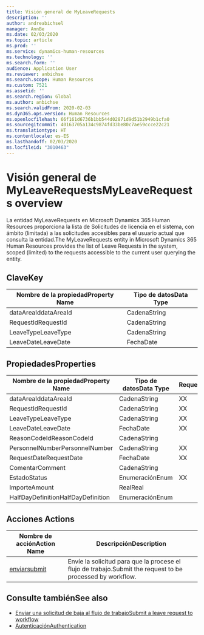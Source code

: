 ```yaml
---
title: Visión general de MyLeaveRequests
description: ''
author: andreabichsel
manager: AnnBe
ms.date: 02/03/2020
ms.topic: article
ms.prod: ''
ms.service: dynamics-human-resources
ms.technology: ''
ms.search.form: ''
audience: Application User
ms.reviewer: anbichse
ms.search.scope: Human Resources
ms.custom: 7521
ms.assetid: ''
ms.search.region: Global
ms.author: anbichse
ms.search.validFrom: 2020-02-03
ms.dyn365.ops.version: Human Resources
ms.openlocfilehash: 66f161d6736b1bb544d02871d9d51b2949b1cfa0
ms.sourcegitcommit: 40163705a134c9874fd33be80c7ae59ccce22c21
ms.translationtype: HT
ms.contentlocale: es-ES
ms.lasthandoff: 02/03/2020
ms.locfileid: "3010463"
---
```

# <a name="myleaverequests-overview"></a><span data-ttu-id="fa66f-102">Visión general de MyLeaveRequests</span><span class="sxs-lookup"><span data-stu-id="fa66f-102">MyLeaveRequests overview</span></span>

<span data-ttu-id="fa66f-103">La entidad MyLeaveRequests en Microsoft Dynamics 365 Human Resources proporciona la lista de Solicitudes de licencia en el sistema, con ámbito (limitada) a las solicitudes accesibles para el usuario actual que consulta la entidad.</span><span class="sxs-lookup"><span data-stu-id="fa66f-103">The MyLeaveRequests entity in Microsoft Dynamics 365 Human Resources provides the list of Leave Requests in the system, scoped (limited) to the requests accessible to the current user querying the entity.</span></span>

## <a name="key"></a><span data-ttu-id="fa66f-104">Clave</span><span class="sxs-lookup"><span data-stu-id="fa66f-104">Key</span></span>

  | <span data-ttu-id="fa66f-105">Nombre de la propiedad</span><span class="sxs-lookup"><span data-stu-id="fa66f-105">Property Name</span></span> | <span data-ttu-id="fa66f-106">Tipo de datos</span><span class="sxs-lookup"><span data-stu-id="fa66f-106">Data Type</span></span> |
  |---------------|-----------|
  | <span data-ttu-id="fa66f-107">dataAreaId</span><span class="sxs-lookup"><span data-stu-id="fa66f-107">dataAreaId</span></span>    | <span data-ttu-id="fa66f-108">Cadena</span><span class="sxs-lookup"><span data-stu-id="fa66f-108">String</span></span>    |
  | <span data-ttu-id="fa66f-109">RequestId</span><span class="sxs-lookup"><span data-stu-id="fa66f-109">RequestId</span></span>     | <span data-ttu-id="fa66f-110">Cadena</span><span class="sxs-lookup"><span data-stu-id="fa66f-110">String</span></span>    |
  | <span data-ttu-id="fa66f-111">LeaveType</span><span class="sxs-lookup"><span data-stu-id="fa66f-111">LeaveType</span></span>     | <span data-ttu-id="fa66f-112">Cadena</span><span class="sxs-lookup"><span data-stu-id="fa66f-112">String</span></span>    |
  | <span data-ttu-id="fa66f-113">LeaveDate</span><span class="sxs-lookup"><span data-stu-id="fa66f-113">LeaveDate</span></span>     | <span data-ttu-id="fa66f-114">Fecha</span><span class="sxs-lookup"><span data-stu-id="fa66f-114">Date</span></span>      |
  
## <a name="properties"></a><span data-ttu-id="fa66f-115">Propiedades</span><span class="sxs-lookup"><span data-stu-id="fa66f-115">Properties</span></span>

  | <span data-ttu-id="fa66f-116">Nombre de la propiedad</span><span class="sxs-lookup"><span data-stu-id="fa66f-116">Property Name</span></span>     | <span data-ttu-id="fa66f-117">Tipo de datos</span><span class="sxs-lookup"><span data-stu-id="fa66f-117">Data Type</span></span> | <span data-ttu-id="fa66f-118">Requerido</span><span class="sxs-lookup"><span data-stu-id="fa66f-118">Required</span></span> |
  |-------------------|-----------|----------|
  | <span data-ttu-id="fa66f-119">dataAreaId</span><span class="sxs-lookup"><span data-stu-id="fa66f-119">dataAreaId</span></span>        | <span data-ttu-id="fa66f-120">Cadena</span><span class="sxs-lookup"><span data-stu-id="fa66f-120">String</span></span>    | <span data-ttu-id="fa66f-121">X</span><span class="sxs-lookup"><span data-stu-id="fa66f-121">X</span></span>        |
  | <span data-ttu-id="fa66f-122">RequestId</span><span class="sxs-lookup"><span data-stu-id="fa66f-122">RequestId</span></span>         | <span data-ttu-id="fa66f-123">Cadena</span><span class="sxs-lookup"><span data-stu-id="fa66f-123">String</span></span>    | <span data-ttu-id="fa66f-124">X</span><span class="sxs-lookup"><span data-stu-id="fa66f-124">X</span></span>        |
  | <span data-ttu-id="fa66f-125">LeaveType</span><span class="sxs-lookup"><span data-stu-id="fa66f-125">LeaveType</span></span>         | <span data-ttu-id="fa66f-126">Cadena</span><span class="sxs-lookup"><span data-stu-id="fa66f-126">String</span></span>    | <span data-ttu-id="fa66f-127">X</span><span class="sxs-lookup"><span data-stu-id="fa66f-127">X</span></span>        |
  | <span data-ttu-id="fa66f-128">LeaveDate</span><span class="sxs-lookup"><span data-stu-id="fa66f-128">LeaveDate</span></span>         | <span data-ttu-id="fa66f-129">Fecha</span><span class="sxs-lookup"><span data-stu-id="fa66f-129">Date</span></span>      | <span data-ttu-id="fa66f-130">X</span><span class="sxs-lookup"><span data-stu-id="fa66f-130">X</span></span>        |
  | <span data-ttu-id="fa66f-131">ReasonCodeId</span><span class="sxs-lookup"><span data-stu-id="fa66f-131">ReasonCodeId</span></span>      | <span data-ttu-id="fa66f-132">Cadena</span><span class="sxs-lookup"><span data-stu-id="fa66f-132">String</span></span>    |          |
  | <span data-ttu-id="fa66f-133">PersonnelNumber</span><span class="sxs-lookup"><span data-stu-id="fa66f-133">PersonnelNumber</span></span>   | <span data-ttu-id="fa66f-134">Cadena</span><span class="sxs-lookup"><span data-stu-id="fa66f-134">String</span></span>    | <span data-ttu-id="fa66f-135">X</span><span class="sxs-lookup"><span data-stu-id="fa66f-135">X</span></span>        |
  | <span data-ttu-id="fa66f-136">RequestDate</span><span class="sxs-lookup"><span data-stu-id="fa66f-136">RequestDate</span></span>       | <span data-ttu-id="fa66f-137">Fecha</span><span class="sxs-lookup"><span data-stu-id="fa66f-137">Date</span></span>      | <span data-ttu-id="fa66f-138">X</span><span class="sxs-lookup"><span data-stu-id="fa66f-138">X</span></span>        |
  | <span data-ttu-id="fa66f-139">Comentar</span><span class="sxs-lookup"><span data-stu-id="fa66f-139">Comment</span></span>           | <span data-ttu-id="fa66f-140">Cadena</span><span class="sxs-lookup"><span data-stu-id="fa66f-140">String</span></span>    |          |
  | <span data-ttu-id="fa66f-141">Estado</span><span class="sxs-lookup"><span data-stu-id="fa66f-141">Status</span></span>            | <span data-ttu-id="fa66f-142">Enumeración</span><span class="sxs-lookup"><span data-stu-id="fa66f-142">Enum</span></span>      | <span data-ttu-id="fa66f-143">X</span><span class="sxs-lookup"><span data-stu-id="fa66f-143">X</span></span>        |
  | <span data-ttu-id="fa66f-144">Importe</span><span class="sxs-lookup"><span data-stu-id="fa66f-144">Amount</span></span>            | <span data-ttu-id="fa66f-145">Real</span><span class="sxs-lookup"><span data-stu-id="fa66f-145">Real</span></span>      |          |
  | <span data-ttu-id="fa66f-146">HalfDayDefinition</span><span class="sxs-lookup"><span data-stu-id="fa66f-146">HalfDayDefinition</span></span> | <span data-ttu-id="fa66f-147">Enumeración</span><span class="sxs-lookup"><span data-stu-id="fa66f-147">Enum</span></span>      |          |

## <a name="actions"></a><span data-ttu-id="fa66f-148">Acciones </span><span class="sxs-lookup"><span data-stu-id="fa66f-148">Actions</span></span>

 | <span data-ttu-id="fa66f-149">Nombre de acción</span><span class="sxs-lookup"><span data-stu-id="fa66f-149">Action Name</span></span>                               | <span data-ttu-id="fa66f-150">Descripción</span><span class="sxs-lookup"><span data-stu-id="fa66f-150">Description</span></span>                                     |
 |-------------------------------------------|-------------------------------------------------|
 | [<span data-ttu-id="fa66f-151">enviar</span><span class="sxs-lookup"><span data-stu-id="fa66f-151">submit</span></span>](hr-developer-api-myleaverequests-submit.md)   | <span data-ttu-id="fa66f-152">Envíe la solicitud para que la procese el flujo de trabajo.</span><span class="sxs-lookup"><span data-stu-id="fa66f-152">Submit the request to be processed by workflow.</span></span> |

## <a name="see-also"></a><span data-ttu-id="fa66f-153">Consulte también</span><span class="sxs-lookup"><span data-stu-id="fa66f-153">See also</span></span>

- [<span data-ttu-id="fa66f-154">Enviar una solicitud de baja al flujo de trabajo</span><span class="sxs-lookup"><span data-stu-id="fa66f-154">Submit a leave request to workflow</span></span>](hr-developer-api-myleaverequests-submit.md)
- [<span data-ttu-id="fa66f-155">Autenticación</span><span class="sxs-lookup"><span data-stu-id="fa66f-155">Authentication</span></span>](hr-developer-api-authentication.md)